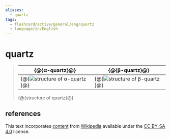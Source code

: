 ```yaml
---
aliases:
  - quartz
tags:
  - flashcard/active/general/eng/quartz
  - language/in/English
---
```


# quartz

> | {@{α-quartz}@} | {@{β-quartz}@} |
> |-|-|
> | {@{![structure of α-quartz](../../archives/Wikimedia%20Commons/Α-Quartz.svg)}@} | {@{![structure of β-quartz](../../archives/Wikimedia%20Commons/Β-Quartz.svg)}@} |
>
> {@{structure of quartz}@} <!--SR:!2026-08-10,930,330!2026-08-14,934,330!2026-09-14,747,250!2026-02-20,372,190!2025-08-15,600,310-->

## references

This text incorporates [content](https://en.wikipedia.org/wiki/quartz) from [Wikipedia](Wikipedia.md) available under the [CC BY-SA 4.0](https://creativecommons.org/licenses/by-sa/4.0/) license.
